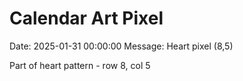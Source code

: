# Calendar Art Pixel

Date: 2025-01-31 00:00:00
Message: Heart pixel (8,5)

Part of heart pattern - row 8, col 5
